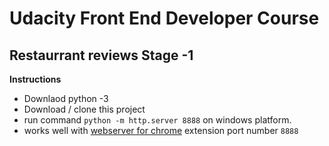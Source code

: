 # Udacity Front End Developer Course
## Restaurrant reviews Stage -1

__Instructions__
* Downlaod python -3
* Download / clone this project
* run command `python -m http.server 8888` on windows platform.
* works well with [webserver for chrome](https://chrome.google.com/webstore/detail/web-server-for-chrome/ofhbbkphhbklhfoeikjpcbhemlocgigb?hl=en) extension port number `8888`
